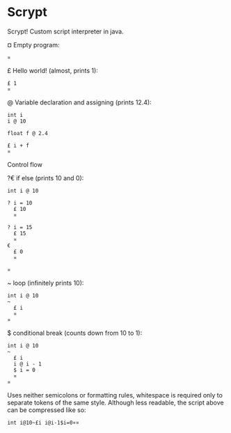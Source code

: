 # Scrypt

Scrypt! Custom script interpreter in java.


¤ Empty program:
```
¤
```

£ Hello world! (almost, prints 1):
```
£ 1
¤
```

@ Variable declaration and assigning (prints 12.4):
```
int i
i @ 10

float f @ 2.4

£ i + f
¤
```

Control flow

?€ if else (prints 10 and 0):
```
int i @ 10

? i = 10
  £ 10
  ¤
  
? i = 15
  £ 15
  ¤
€
  £ 0
  ¤

¤
```

~ loop (infinitely prints 10):
```
int i @ 10
~
  £ i
  ¤
¤
```

$ conditional break (counts down from 10 to 1):
```
int i @ 10
~
  £ i
  i @ i - 1
  $ i = 0
  ¤
¤
```

Uses neither semicolons or formatting rules, whitespace is required only to separate tokens of the same style. Although less readable, the script above can be compressed like so:
```
int i@10~£i i@i-1$i=0¤¤
```
